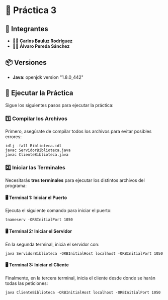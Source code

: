 # 📝 Práctica 3

## 👥 Integrantes
- 🧑‍💻 **Carlos Bauluz Rodríguez**
- 🧑‍💻 **Álvaro Pereda Sánchez**

## 📦 Versiones
- **Java**: openjdk version "1.8.0_442"

## 🚀 Ejecutar la Práctica

Sigue los siguientes pasos para ejecutar la práctica:

### 1️⃣ Compilar los Archivos

Primero, asegúrate de compilar todos los archivos para evitar posibles errores:

```
idlj -fall Biblioteca.idl
javac ServidorBiblioteca.java
javac ClienteBiblioteca.java
```
### 2️⃣ Iniciar las Terminales

Necesitarás **tres terminales** para ejecutar los distintos archivos del programa:

#### 🖥️ Terminal 1: Iniciar el Puerto

Ejecuta el siguiente comando para iniciar el puerto:

```
tnameserv -ORBInitialPort 1050
```
#### 🖥️ Terminal 2: Iniciar el Servidor

En la segunda terminal, inicia el servidor con:

```
java ServidorBiblioteca -ORBInitialHost localhost -ORBInitialPort 1050
```
#### 🖥️ Terminal 3: Iniciar el Cliente

Finalmente, en la tercera terminal, inicia el cliente desde donde se harán todas las peticiones:

```
java ClienteBiblioteca -ORBInitialHost localhost -ORBInitialPort 1050
```
